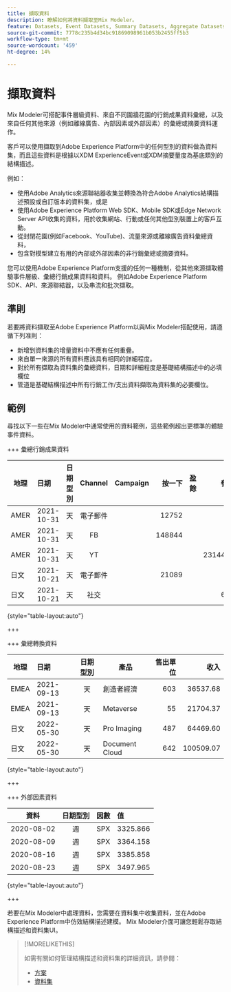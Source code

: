```yaml
---
title: 擷取資料
description: 瞭解如何將資料擷取至Mix Modeler。
feature: Datasets, Event Datasets, Summary Datasets, Aggregate Datasets
source-git-commit: 7778c235b4d34bc91869098961b053b2455ff5b3
workflow-type: tm+mt
source-wordcount: '459'
ht-degree: 14%

---
```



# 擷取資料

Mix Modeler可搭配事件層級資料、來自不同圍牆花園的行銷成果資料彙總，以及來自任何其他來源（例如離線廣告、內部因素或外部因素）的彙總或摘要資料運作。

客戶可以使用擷取到Adobe Experience Platform中的任何型別的資料做為資料集，而且這些資料是根據以XDM ExperienceEvent或XDM摘要量度為基底類別的結構描述。

例如：

* 使用Adobe Analytics來源聯結器收集並轉換為符合Adobe Analytics結構描述預設或自訂版本的資料集，或是
* 使用Adobe Experience Platform Web SDK、Mobile SDK或Edge Network Server API收集的資料，用於收集網站、行動或任何其他型別裝置上的客戶互動。
* 從封閉花園(例如Facebook、YouTube)、流量來源或離線廣告資料彙總資料，
* 包含對模型建立有用的內部或外部因素的非行銷彙總或摘要資料。

您可以使用Adobe Experience Platform支援的任何一種機制，從其他來源擷取體驗事件層級、彙總行銷成果資料和資料。 例如Adobe Experience Platform SDK、API、來源聯結器，以及串流和批次擷取。


## 準則

若要將資料擷取至Adobe Experience Platform以與Mix Modeler搭配使用，請遵循下列准則：

* 新增到資料集的增量資料中不應有任何重疊。
* 來自單一來源的所有資料應該具有相同的詳細程度。
* 對於所有擷取為資料集的彙總資料，日期和詳細程度是基礎結構描述中的必填欄位
* 管道是基礎結構描述中所有行銷工作/支出資料擷取為資料集的必要欄位。


## 範例

尋找以下一些在Mix Modeler中通常使用的資料範例，這些範例超出更標準的體驗事件資料。

+++ 彙總行銷成果資料

| 地理 | 日期 | 日期型別 | Channel | Campaign | 按一下 | 盈餘 | 參與 | 曝光 | 開啟 | 已擁有 | 已傳送 |
|---|:--|---|:---:|---|--:|---|--:|---|---|---|--:|
| AMER | 2021-10-31 | 天 | 電子郵件 | | 12752 | | | | | | 1132945 |
| AMER | 2021-10-31 | 天 | FB | | 148844 | | | | | | |
| AMER | 2021-10-31 | 天 | YT | | | | 2314452 | | | | |
| 日文 | 2021-10-21 | 天 | 電子郵件 | | 21089 | | | | | | 3283626 |
| 日文 | 2021-10-21 | 天 | 社交 | | | | 621 | | | | |

{style="table-layout:auto"}

+++

+++ 彙總轉換資料

| 地理 | 日期 | 日期型別 | 產品 | 售出單位 | 收入 |
|---|:---|:---:|---|--:|--:|
| EMEA | 2021-09-13 | 天 | 創造者經濟 | 603 | 36537.68 |
| EMEA | 2021-09-13 | 天 | Metaverse | 55 | 21704.37 |
| 日文 | 2022-05-30 | 天 | Pro Imaging | 487 | 64469.60 |
| 日文 | 2022-05-30 | 天 | Document Cloud | 642 | 100509.07 |

{style="table-layout:auto"}

+++

+++ 外部因素資料

| 資料 | 日期型別 | 因數 | 值 |
|---|:---:|:---:|:---|
| 2020-08-02 | 週 | SPX | 3325.866 |
| 2020-08-09 | 週 | SPX | 3364.158 |
| 2020-08-16 | 週 | SPX | 3385.858 |
| 2020-08-23 | 週 | SPX | 3497.965 |

{style="table-layout:auto"}

+++

若要在Mix Modeler中處理資料，您需要在資料集中收集資料，並在Adobe Experience Platform中仿效結構描述建模。 Mix Modeler介面可讓您輕鬆存取結構描述和資料集UI。


>[!MORELIKETHIS]
>
>如需有關如何管理結構描述和資料集的詳細資訊，請參閱：
>
>* [方案](schemas.md)
>* [資料集](datasets.md)
